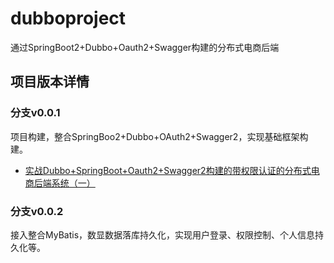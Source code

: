 # dubboproject
通过SpringBoot2+Dubbo+Oauth2+Swagger构建的分布式电商后端

## 项目版本详情

### 分支v0.0.1

项目构建，整合SpringBoo2+Dubbo+OAuth2+Swagger2，实现基础框架构建。

- [实战Dubbo+SpringBoot+Oauth2+Swagger2构建的带权限认证的分布式电商后端系统（一）](https://blog.csdn.net/CoderBruis/article/details/106827850)

### 分支v0.0.2

接入整合MyBatis，数显数据落库持久化，实现用户登录、权限控制、个人信息持久化等。

